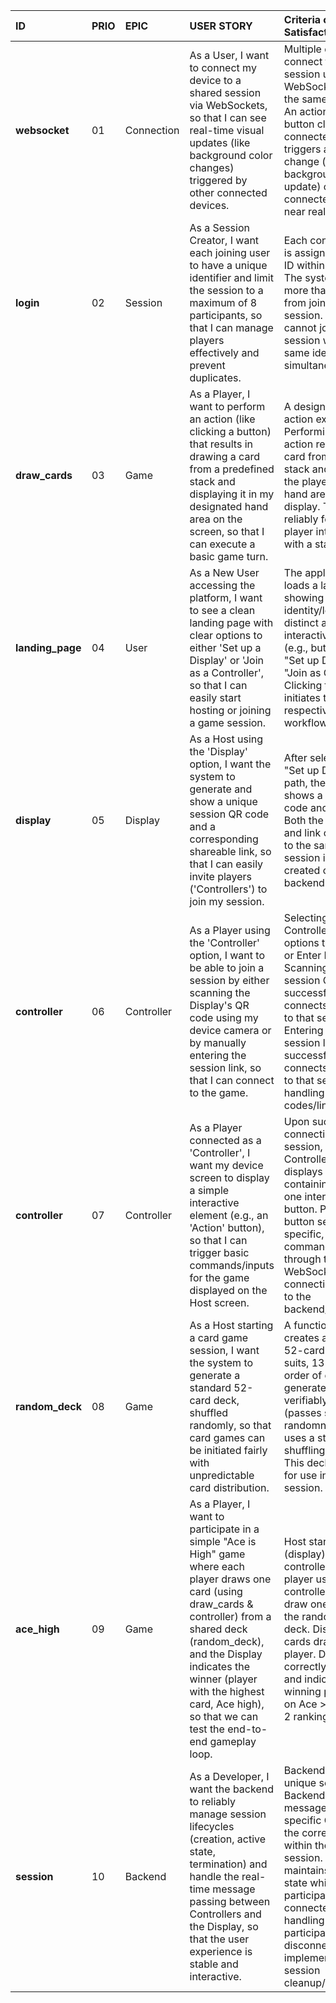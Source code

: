 | ID               | PRIO | EPIC       | USER STORY                                                                                                                                                                                                                                                                                            | Criteria of Satisfaction (CoS)                                                                                                                                                                                                                                                                             | Effort | Time Spent |
| :------          | :--- | :--------- | :--------------------------------------------------------------------------------------------------------------------------------------------------------------------------------                                                                                                                     | :-----------------------------------------------------------------------------------------------------------------------------------------------------------------------------------------------------------------------------------------------------------------------                                   | :----- | :--------- |
| **websocket**    | 01   | Connection | As a User, I want to connect my device to a shared session via WebSockets, so that I can see real-time visual updates (like background color changes) triggered by other connected devices.                                                                                                           | Multiple devices can connect to the same session using WebSockets within the same network. An action (e.g., button click) on one connected device triggers a visible change (e.g., background color update) on all other connected devices in near real-time.                                              | 3      |    3h      |
| **login**        | 02   | Session    | As a Session Creator, I want each joining user to have a unique identifier and limit the session to a maximum of 8 participants, so that I can manage players effectively and prevent duplicates.                                                                                                     | Each connected user is assigned a unique ID within the session. The system prevents more than 8 users from joining a single session. A user cannot join the same session with the same identifier simultaneously.                                                                                          | 2      |     3.5h    |
| **draw_cards**   | 03   | Game       | As a Player, I want to perform an action (like clicking a button) that results in drawing a card from a predefined stack and displaying it in my designated hand area on the screen, so that I can execute a basic game turn.                                                                         | A designated 'draw' action exists. Performing the action removes one card from a visible stack and adds it to the player's specific hand area on the display. This works reliably for a single player interacting with a stack.                                                                            | 3      |    2.5h       |
| **landing_page** | 04   | User       | As a New User accessing the platform, I want to see a clean landing page with clear options to either 'Set up a Display' or 'Join as a Controller', so that I can easily start hosting or joining a game session.                                                                                     | The application loads a landing page showing project identity/logo. Two distinct and clear interactive elements (e.g., buttons) exist: "Set up Display" and "Join as Controller". Clicking these initiates the respective workflows.                                                                       | 2      |            |
| **display**      | 05   | Display    | As a Host using the 'Display' option, I want the system to generate and show a unique session QR code and a corresponding shareable link, so that I can easily invite players ('Controllers') to join my session.                                                                                     | After selecting the "Set up Display" path, the screen shows a unique QR code and a text link. Both the QR code and link correspond to the same unique session identifier created on the backend.                                                                                                           | 3      |            |
| **controller**   | 06   | Controller | As a Player using the 'Controller' option, I want to be able to join a session by either scanning the Display's QR code using my device camera or by manually entering the session link, so that I can connect to the game.                                                                           | Selecting "Join as Controller" provides options to Scan QR or Enter Link. Scanning a valid session QR code successfully connects the device to that session. Entering a valid session link successfully connects the device to that session. Error handling for invalid codes/links.                       | 5      |            |
| **controller**   | 07   | Controller | As a Player connected as a 'Controller', I want my device screen to display a simple interactive element (e.g., an 'Action' button), so that I can trigger basic commands/inputs for the game displayed on the Host screen.                                                                           | Upon successfully connecting to a session, the Controller device displays a defined UI containing at least one interactive button. Pressing this button sends a specific, predefined command/event through the WebSocket connection (WS-01) to the backend/display.                                        | 5      |            |
| **random_deck**  | 08   | Game       | As a Host starting a card game session, I want the system to generate a standard 52-card deck, shuffled randomly, so that card games can be initiated fairly with unpredictable card distribution.                                                                                                    | A function exists that creates a standard 52-card deck (4 suits, 13 ranks). The order of cards in the generated deck is verifiably random (passes statistical randomness tests or uses a standard shuffling algorithm). This deck is available for use in the session.                                     | 3      |            |
| **ace_high**     | 09   | Game       | As a Player, I want to participate in a simple "Ace is High" game where each player draws one card (using draw_cards & controller) from a shared deck (random_deck), and the Display indicates the winner (player with the highest card, Ace high), so that we can test the end-to-end gameplay loop. | Host starts session (display). Multiple controllers join. Each player uses controller action  to draw one card from the randomized deck. Display shows cards drawn by each player. Display correctly identifies and indicates the winning player based on Ace > King > ... > 2 ranking.                    | 8      |            |
| **session**      | 10   | Backend    | As a Developer, I want the backend to reliably manage session lifecycles (creation, active state, termination) and handle the real-time message passing between Controllers and the Display, so that the user experience is stable and interactive.                                                   | Backend can create unique sessions. Backend routes messages from a specific Controller to the correct Display within the same session. Backend maintains session state while participants are connected. Basic handling for participant disconnection is implemented (e.g., session cleanup/notification). | 5      |            |
  
